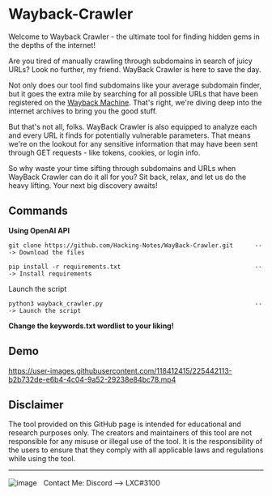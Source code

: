 # Wayback-Crawler

Welcome to Wayback Crawler - the ultimate tool for finding hidden gems in the depths of the internet!

Are you tired of manually crawling through subdomains in search of juicy URLs? Look no further, my friend. WayBack Crawler is here to save the day.

Not only does our tool find subdomains like your average subdomain finder, but it goes the extra mile by searching for all possible URLs that have been registered on the <a href="https://web.archive.org/">Wayback Machine</a>. That's right, we're diving deep into the internet archives to bring you the good stuff.

But that's not all, folks. WayBack Crawler is also equipped to analyze each and every URL it finds for potentially vulnerable parameters. That means we're on the lookout for any sensitive information that may have been sent through GET requests - like tokens, cookies, or login info.

So why waste your time sifting through subdomains and URLs when WayBack Crawler can do it all for you? Sit back, relax, and let us do the heavy lifting. Your next big discovery awaits!

## Commands

<b>Using OpenAI API</b>
```
git clone https://github.com/Hacking-Notes/WayBack-Crawler.git      ---> Download the files

pip install -r requirements.txt                                     ---> Install requirements
```
Launch the script
```
python3 wayback_crawler.py                                          ---> Launch the script
```
<b>Change the keywords.txt wordlist to your liking!</b>

## Demo

https://user-images.githubusercontent.com/118412415/225442113-b2b732de-e6b4-4c04-9a52-29238e84bc78.mp4

## Disclaimer

The tool provided on this GitHub page is intended for educational and research purposes only. The creators and maintainers of this tool are not responsible for any misuse or illegal use of the tool. It is the responsibility of the users to ensure that they comply with all applicable laws and regulations while using the tool.

---

  ![image](https://external-content.duckduckgo.com/iu/?u=https%3A%2F%2Fwww.net-model.com%2Fimg%2Flogo-discord.png&f=1&nofb=1&ipt=0b347aa70a05f91f4015e7e1049581eba2f397f35b8f27ebb18ae2190210f8ea&ipo=images)ㅤContact Me: Discord --> LXC#3100
